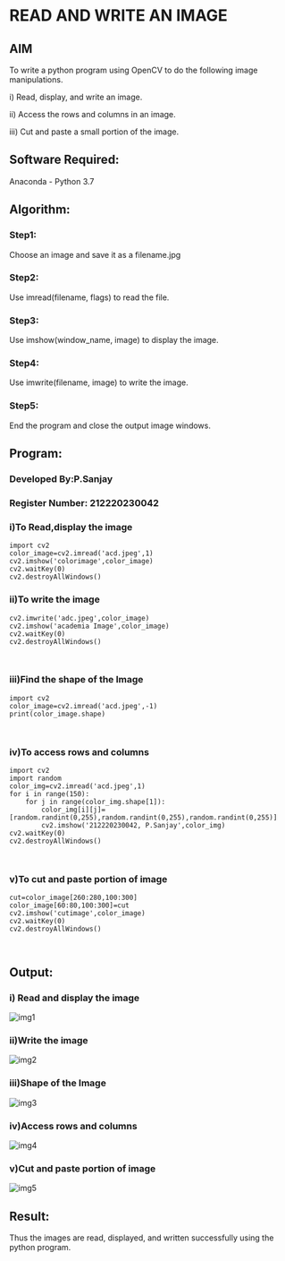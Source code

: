 # READ AND WRITE AN IMAGE
## AIM
To write a python program using OpenCV to do the following image manipulations.

i) Read, display, and write an image.

ii) Access the rows and columns in an image.

iii) Cut and paste a small portion of the image.

## Software Required:
Anaconda - Python 3.7
## Algorithm:
### Step1:
Choose an image and save it as a filename.jpg
### Step2:
Use imread(filename, flags) to read the file.
### Step3:
Use imshow(window_name, image) to display the image.
### Step4:
Use imwrite(filename, image) to write the image.
### Step5:
End the program and close the output image windows.
## Program:
### Developed By:P.Sanjay 
### Register Number: 212220230042
### i)To Read,display the image
```
import cv2
color_image=cv2.imread('acd.jpeg',1)
cv2.imshow('colorimage',color_image)
cv2.waitKey(0)
cv2.destroyAllWindows()

```
### ii)To write the image
```
cv2.imwrite('adc.jpeg',color_image)
cv2.imshow('academia Image',color_image)
cv2.waitKey(0)
cv2.destroyAllWindows()



```
### iii)Find the shape of the Image
```
import cv2
color_image=cv2.imread('acd.jpeg',-1)
print(color_image.shape)



```
### iv)To access rows and columns

```
import cv2
import random
color_img=cv2.imread('acd.jpeg',1)
for i in range(150):
    for j in range(color_img.shape[1]):
        color_img[i][j]=[random.randint(0,255),random.randint(0,255),random.randint(0,255)]
        cv2.imshow('212220230042, P.Sanjay',color_img)
cv2.waitKey(0)
cv2.destroyAllWindows()



```
### v)To cut and paste portion of image
```
cut=color_image[260:280,100:300]
color_image[60:80,100:300]=cut
cv2.imshow('cutimage',color_image)
cv2.waitKey(0)
cv2.destroyAllWindows()



```

## Output:

### i) Read and display the image

![img1](https://user-images.githubusercontent.com/75235426/161391662-46337ed8-2fdc-4edf-92d5-393fec774c41.png)


### ii)Write the image

![img2](https://user-images.githubusercontent.com/75235426/161391693-bf2344a2-d21f-49a9-89b7-ac272bbb49bc.png)

### iii)Shape of the Image

![img3](https://user-images.githubusercontent.com/75235426/161391707-e1c076d4-e26f-4d5e-9fbd-5cda54376d1b.png)

### iv)Access rows and columns
![img4](https://user-images.githubusercontent.com/75235426/161391718-464621a9-9461-4898-87ee-a0267c57584e.png)

### v)Cut and paste portion of image
![img5](https://user-images.githubusercontent.com/75235426/161391732-d9b03443-5c84-44e0-8002-2c2a5080bc85.png)

## Result:
Thus the images are read, displayed, and written successfully using the python program.


